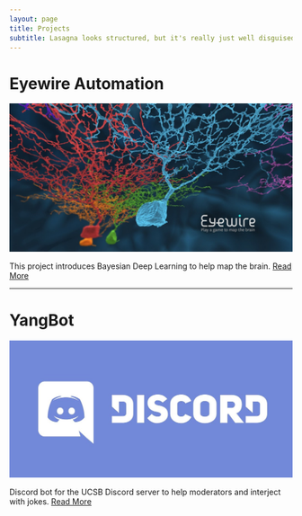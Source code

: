 ```yaml
---
layout: page
title: Projects
subtitle: Lasagna looks structured, but it's really just well disguised spaghetti
---
```


# Eyewire Automation
![](/img/eyewire.jpg)

This project introduces Bayesian Deep Learning to help map the brain. [Read More](/projects/eyewire/)

______________________________

# YangBot
![](/img/discord.jpg)

Discord bot for the UCSB Discord server to help moderators and interject with jokes. [Read More](/projects/yangbot/)